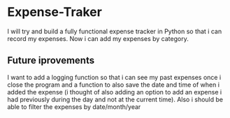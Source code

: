 # Expense-Traker
I will try and build a fully functional expense tracker in Python so that i can record my expenses. Now i can add my expenses by category. 

## Future iprovements
I want to add a logging function so that i can see my past expenses once i close the program and a function to also save the date and time of when i added the expense (i thought of also adding an option to add an expense i had previously during the day and not at the current time). Also i should be able to filter the expenses by date/month/year

